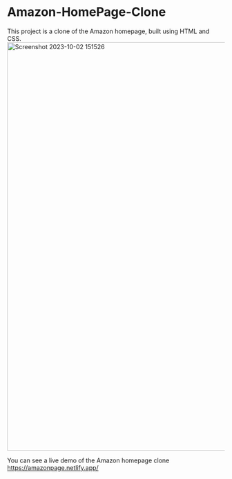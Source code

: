 # Amazon-HomePage-Clone
This project is a clone of the Amazon homepage, built using HTML and CSS.
<img width="944" alt="Screenshot 2023-10-02 151526" src="https://github.com/upatodi/Amazon-HomePage-Clone/assets/92584447/bfd036ff-549e-4bfb-b0f8-af724f776ada">

You can see a live demo of the Amazon homepage clone
https://amazonpage.netlify.app/

